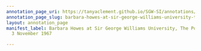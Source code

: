 ```yaml
---
annotation_page_uri: https://tanyaclement.github.io/SGW-SI/annotations/barbara-howes-at-sir-george-williams-university-the-poetry-series-3-november-1967-canvas-1-audience.json
annotation_page_slug: barbara-howes-at-sir-george-williams-university-the-poetry-series-3-november-1967-canvas-1-audience
layout: annotation_page
manifest_label: Barbara Howes at Sir George Williams University, The Poetry Series,
  3 November 1967

---
```

